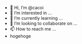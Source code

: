 - 👋 Hi, I’m @cacoi
- 👀 I’m interested in ...
- 🌱 I’m currently learning ...
- 💞️ I’m looking to collaborate on ...
- 📫 How to reach me ...
- hogehoge


<!---
cacoi/cacoi is a ✨ special ✨ repository because its `README.md` (this file) appears on your GitHub profile.
You can click the Preview link to take a look at your changes.
--->
